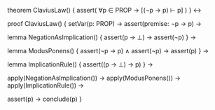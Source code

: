 theorem ClaviusLaw() {
  assert(
    ∀p ∈ PROP → [(¬p → p) ⊢ p]
  )
} ↔

proof ClaviusLaw() {
  setVar(p: PROP) →
  assert(premise: ¬p → p) →
  
  lemma NegationAsImplication() {
    assert(p → ⊥) →
    assert(¬p)
  } →
  
  lemma ModusPonens() {
    assert(¬p → p) ∧
    assert(¬p) →
    assert(p)
  } →
  
  lemma ImplicationRule() {
    assert((p → ⊥) → p)
  } →
  
  apply(NegationAsImplication()) →
  apply(ModusPonens()) →
  apply(ImplicationRule()) →
  
  assert(p) →
  conclude(p)
}
